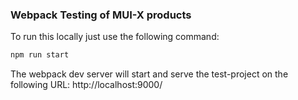 ### Webpack Testing of MUI-X products

To run this locally just use the following command:

```bash
npm run start
````

The webpack dev server will start and serve the test-project on the following URL: http://localhost:9000/
